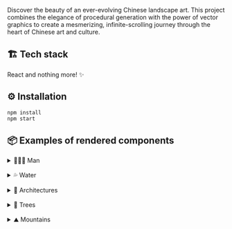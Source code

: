 Discover the beauty of an ever-evolving Chinese landscape art. This project combines the elegance of procedural generation with the power of vector graphics to create a mesmerizing, infinite-scrolling journey through the heart of Chinese art and culture.

## 🏗️ Tech stack

React and nothing more! ✨

## ⚙️ Installation

```
npm install
npm start
```

## 📦 Examples of rendered components

<details>
<summary>👨🏻‍🌾 Man</summary>

Made of `Hat` (optional), `Man` and `Stick` (optional)

![man](../img/man.png)

</details>
<br>
<details>
<summary>💦 Water</summary>

![water](../img/water.png)

</details>
<br>

<details>
<summary>🏣 Architectures</summary>
<br>

<details>
<summary>Pavilion</summary>

Made of `Hut` 🟩, `Box` 🟥 and `Rail` 🟧

![arch01](../img/arch/arch01.png)

</details>
<br>

<details>
<summary>House</summary>

Made of `Roof` ⬛ and `Box` 🟥

![arch02](../img/arch/arch02.png)

</details>
<br>

<details>
<summary>Pagoda</summary>

Made of `PagodaRoof` 🟦, `Box` 🟥 and `Rail` 🟧

![arch03](../img/arch/arch03.png)

</details>
<br>

<details>
<summary>Tower</summary>

Made of `PagodaRoof` 🟦, `Box` 🟥 and `Rail` 🟧

![arch04](../img/arch/arch04.png)

</details>
<br>

<details>
<summary>Boat</summary>

![boat01](../img/arch/boat01.png)

</details>
<br>

<details>
<summary>TransmissionTower</summary>

![tower01](../img/arch/tower01.png)

</details>

</details>
<br>

<details>
<summary>🌳 Trees</summary>
<br>

<details>
<summary>Tree01</summary>

![tree01](../img/tree/tree01.png)

</details>
<br>

<details>
<summary>Tree02</summary>

![tree02](../img/tree/tree02.png)

</details>

<br>

<details>
<summary>Tree03</summary>

![tree03](../img/tree/tree03.png)

</details>
<br>

<details>
<summary>Tree04</summary>

![tree04](../img/tree/tree04.png)

</details>
<br>

<details>
<summary>Tree05</summary>

![tree05](../img/tree/tree05.png)

</details>
<br>

<details>
<summary>Tree06</summary>

![tree06](../img/tree/tree06.png)

</details>
<br>

<details>
<summary>Tree07</summary>

![tree07](../img/tree/tree07.png)

</details>
<br>

<details>
<summary>Tree08</summary>

![tree08](../img/tree/tree08.png)

</details>

</details>
<br>

<details>
<summary>⛰️ Mountains</summary>
<br>

<details>
<summary>Mountain</summary>

![mountain](../img/mountain.png)

</details>
<br>

<details>
<summary>FlatMountain</summary>

![flatmountain](../img/flatmountain.png)

</details>
<br>

<details>
<summary>DistantMountain</summary>

![distmountain](../img/distmountain.png)

</details>
<br>

</details>
